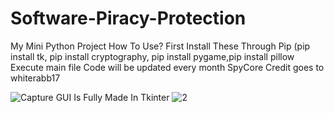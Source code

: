 # Software-Piracy-Protection
My Mini Python Project 
How To Use?
First Install These Through Pip (pip install tk, pip install cryptography, pip install pygame,pip install pillow
Execute main file
Code will be updated every month
SpyCore Credit goes to whiterabb17


![Capture](https://github.com/zafranhaider/Software-Piracy-Protection/assets/113259072/3b766772-d7af-4c3b-ade1-b11779f1f0cf)
GUI Is Fully Made In Tkinter
![2](https://github.com/zafranhaider/Software-Piracy-Protection/assets/113259072/2bcd50a1-737d-4757-afbe-035d9b96ea87)
